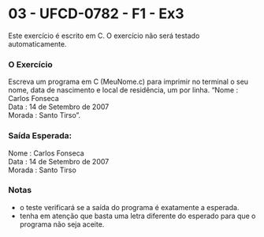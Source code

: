 # 03 - UFCD-0782 - F1 - Ex3
Este exercício é escrito em C. O exercício não será testado automaticamente.

### O Exercício
Escreva um programa em C (MeuNome.c) para imprimir no terminal o seu nome, data de
nascimento e local de residência, um por linha.
“Nome : Carlos Fonseca  
Data : 14 de Setembro de 2007  
Morada : Santo Tirso”.   

### Saída Esperada:
   
Nome : Carlos Fonseca  
Data : 14 de Setembro de 2007  
Morada : Santo Tirso  


### Notas
- o teste verificará se a saída do programa é exatamente a esperada.
- tenha em atenção que basta uma letra diferente do esperado para que o programa não seja aceite.

